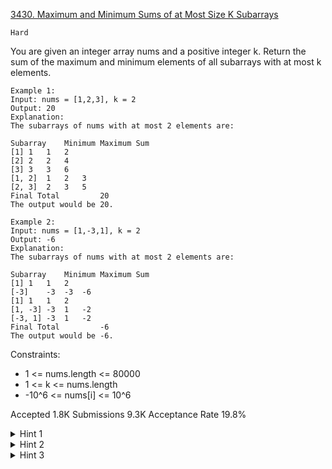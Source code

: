 [3430. Maximum and Minimum Sums of at Most Size K Subarrays](https://leetcode.com/problems/maximum-and-minimum-sums-of-at-most-size-k-subarrays/?slug=maximum-and-minimum-sums-of-at-most-size-k-subarrays&tab=description&region=global_v2)

`Hard`

You are given an integer array nums and a positive integer k. Return the sum of the maximum and minimum elements of all subarrays with at most k elements.

```
Example 1:
Input: nums = [1,2,3], k = 2
Output: 20
Explanation:
The subarrays of nums with at most 2 elements are:

Subarray	Minimum	Maximum	Sum
[1]	1	1	2
[2]	2	2	4
[3]	3	3	6
[1, 2]	1	2	3
[2, 3]	2	3	5
Final Total	 	 	20
The output would be 20.

Example 2:
Input: nums = [1,-3,1], k = 2
Output: -6
Explanation:
The subarrays of nums with at most 2 elements are:

Subarray	Minimum	Maximum	Sum
[1]	1	1	2
[-3]	-3	-3	-6
[1]	1	1	2
[1, -3]	-3	1	-2
[-3, 1]	-3	1	-2
Final Total	 	 	-6
The output would be -6.
```

Constraints:

- 1 <= nums.length <= 80000
- 1 <= k <= nums.length
- -10^6 <= nums[i] <= 10^6

Accepted
1.8K
Submissions
9.3K
Acceptance Rate
19.8%

<details>
<summary>Hint 1</summary>

Use a monotonic stack.

</details>
<details>
<summary>Hint 2</summary>

How can we calculate the number of subarrays where an element is the largest?

</details>
<details>
<summary>Hint 3</summary>

Enforce the condition on size too.

</details>